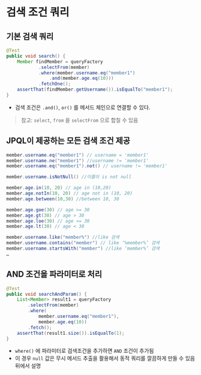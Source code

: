 # 검색 조건 쿼리

## 기본 검색 쿼리

```java
@Test
public void search() {
	Member findMember = queryFactory
			.selectFrom(member)
			.where(member.username.eq("member1")
				.and(member.age.eq(10)))
			.fetchOne();
	assertThat(findMember.getUsername()).isEqualTo("member1");
}
```

- 검색 조건은 `.and()`, `or()` 를 메서드 체인으로 연결할 수 있다.

> 참고: `select`, `from` 을 `selectFrom` 으로 합칠 수 있음

## JPQL이 제공하는 모든 검색 조건 제공

```java
member.username.eq("member1") // username = 'member1'
member.username.ne("member1") //username != 'member1'
member.username.eq("member1").not() // username != 'member1'

member.username.isNotNull() //이름이 is not null

member.age.in(10, 20) // age in (10,20)
member.age.notIn(10, 20) // age not in (10, 20)
member.age.between(10,30) //between 10, 30

member.age.goe(30) // age >= 30
member.age.gt(30) // age > 30
member.age.loe(30) // age <= 30
member.age.lt(30) // age < 30

member.username.like("member%") //like 검색
member.username.contains("member") // like ‘%member%’ 검색
member.username.startsWith("member") //like ‘member%’ 검색
…
```

## AND 조건을 파라미터로 처리

```java
@Test
public void searchAndParam() {
	List<Member> result1 = queryFactory
		.selectFrom(member)
		.where(
			member.username.eq("member1"),
			member.age.eq(10))
		.fetch();
	assertThat(result1.size()).isEqualTo(1);
}
```

- `where()` 에 파라미터로 검색조건을 추가하면 `AND` 조건이 추가됨
- 이 경우 `null` 값은 무시 메서드 추출을 활용해서 동적 쿼리를 깔끔하게 만들 수 있음 뒤에서 설명
